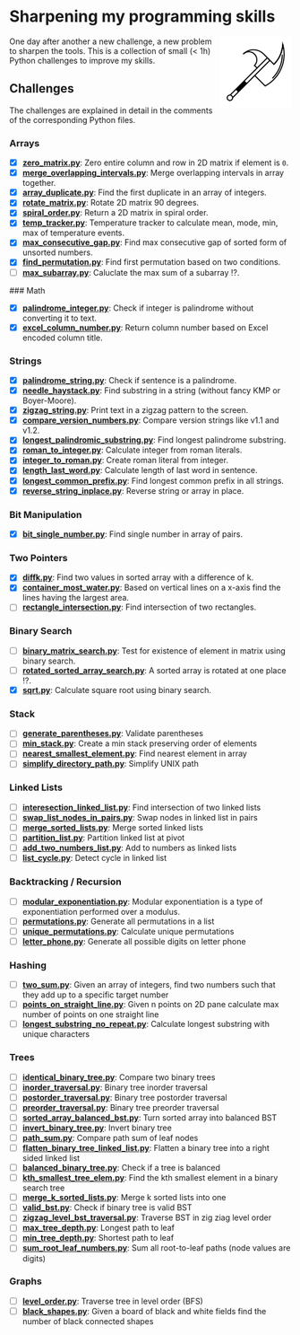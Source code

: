 # Sharpening my programming skills

<img align="right" alt="mbtoolbox" src="keep_tools_sharp.png" />

One day after another a new challenge, a new problem to sharpen
the tools. This is a collection of small (< 1h) Python challenges
to improve my skills.

## Challenges

The challenges are explained in detail
in the comments of the corresponding Python files.

### Arrays

- [x] **[zero_matrix.py](challenges/array/zero_matrix.py)**: Zero entire column and row in 2D matrix if element is `0`.
- [x] **[merge_overlapping_intervals.py](challenges/array/merge_overlapping_intervals.py)**: Merge overlapping intervals in array together.
- [x] **[array_duplicate.py](challenges/array/array_duplicate.py)**: Find the first duplicate in an array of integers.
- [x] **[rotate_matrix.py](challenges/array/rotate_matrix.py)**: Rotate 2D matrix 90 degrees.
- [x] **[spiral_order.py](challenges/array/spiral_order.py)**: Return a 2D matrix in spiral order.
- [x] **[temp_tracker.py](challenges/array/temp_tracker.py)**: Temperature tracker to calculate mean, mode, min, max of temperature events.
- [x] **[max_consecutive_gap.py](challenges/array/max_consecutive_gap.py)**: Find max consecutive gap of sorted form of unsorted numbers.
- [x] **[find_permutation.py](challenges/array/find_permutation.py)**: Find first permutation based on two conditions.
- [ ] **[max_subarray.py](challenges/array/max_subarray.py)**: Caluclate the max sum of a subarray :interrobang:.

### Math

- [x] **[palindrome_integer.py](challenges/palindrome_integer.py)**: Check if integer is palindrome without converting it to text.
- [x] **[excel_column_number.py](challenges/excel_column_number.py)**: Return column number based on Excel encoded column title.

### Strings

- [x] **[palindrome_string.py](challenges/palindrome_string.py)**: Check if sentence is a palindrome.
- [x] **[needle_haystack.py](challenges/needle_haystack.py)**: Find substring in a string (without fancy KMP or Boyer-Moore).
- [x] **[zigzag_string.py](challenges/zigzag_string.py)**: Print text in a zigzag pattern to the screen.
- [x] **[compare_version_numbers.py](challenges/compare_version_numbers.py)**: Compare version strings like v1.1 and v1.2.
- [x] **[longest_palindromic_substring.py](challenges/longest_palindromic_substring.py)**: Find longest palindrome substring.
- [x] **[roman_to_integer.py](challenges/roman_to_integer.py)**: Calculate integer from roman literals.
- [x] **[integer_to_roman.py](challenges/integer_to_roman.py)**: Create roman literal from integer.
- [x] **[length_last_word.py](challenges/length_last_word.py)**: Calculate length of last word in sentence.
- [x] **[longest_common_prefix.py](challenges/longest_common_prefix.py)**: Find longest common prefix in all strings.
- [x] **[reverse_string_inplace.py](challenges/reverse_string_inplace.py)**: Reverse string or array in place.

### Bit Manipulation

- [x] **[bit_single_number.py](challenges/bit_single_number.py)**: Find single number in array of pairs.

### Two Pointers

- [x] **[diffk.py](challenges/diffk.py)**: Find two values in sorted array with a difference of k.
- [x] **[container_most_water.py](challenges/container_most_water.py)**: Based  on vertical lines on a x-axis find the lines having the largest area.
- [ ] **[rectangle_intersection.py](challenges/rectangle_intersection.py)**: Find intersection of two rectangles.

### Binary Search

- [ ] **[binary_matrix_search.py](challenges/binary_matrix_search.py)**: Test for existence of element in matrix using binary search.
- [ ] **[rotated_sorted_array_search.py](challenges/rotated_sorted_array_search.py)**: A sorted array is rotated at one place :interrobang:.
- [x] **[sqrt.py](challenges/sqrt.py)**: Calculate square root using binary search.

### Stack

- [ ] **[generate_parentheses.py](challenges/generate_parentheses.py)**: Validate parentheses
- [ ] **[min_stack.py](challenges/min_stack.py)**: Create a min stack preserving order of elements
- [ ] **[nearest_smallest_element.py](challenges/nearest_smallest_element.py)**: Find nearest element in array
- [ ] **[simplify_directory_path.py](challenges/simplify_directory_path.py)**: Simplify UNIX path

### Linked Lists

- [ ] **[interesection_linked_list.py](challenges/interesection_linked_list.py)**: Find intersection of two linked lists
- [ ] **[swap_list_nodes_in_pairs.py](challenges/swap_list_nodes_in_pairs.py)**: Swap nodes in linked list in pairs
- [ ] **[merge_sorted_lists.py](challenges/merge_sorted_lists.py)**: Merge sorted linked lists
- [ ] **[partition_list.py](challenges/partition_list.py)**: Partition linked list at pivot
- [ ] **[add_two_numbers_list.py](challenges/add_two_numbers_list.py)**: Add to numbers as linked lists
- [ ] **[list_cycle.py](challenges/list_cycle.py)**: Detect cycle in linked list

### Backtracking / Recursion

- [ ] **[modular_exponentiation.py](challenges/backtracking/modular_exponentiation.py)**: Modular exponentiation is a type of exponentiation performed over a modulus.
- [ ] **[permutations.py](challenges/backtracking/permutations.py)**: Generate all permutations in a list
- [ ] **[unique_permutations.py](challenges/backtracking/unique_permutations.py)**: Calculate unique permutations
- [ ] **[letter_phone.py](challenges/backtracking/letter_phone.py)**: Generate all possible digits on letter phone

### Hashing

- [ ] **[two_sum.py](challenges/hashing/two_sum.py)**: Given an array of integers, find two numbers such that they add up to a specific target number
- [ ] **[points_on_straight_line.py](challenges/hashing/points_on_straight_line.py)**: Given n points on 2D pane calculate max number of points on one straight line
- [ ] **[longest_substring_no_repeat.py](challenges/hashing/longest_substring_no_repeat.py)**: Calculate longest substring with unique characters

### Trees

- [ ] **[identical_binary_tree.py](challenges/identical_binary_tree.py)**: Compare two binary trees
- [ ] **[inorder_traversal.py](challenges/inorder_traversal.py)**: Binary tree inorder traversal
- [ ] **[postorder_traversal.py](challenges/postorder_traversal.py)**: Binary tree postorder traversal
- [ ] **[preorder_traversal.py](challenges/preorder_traversal.py)**: Binary tree preorder traversal
- [ ] **[sorted_array_balanced_bst.py](challenges/sorted_array_balanced_bst.py)**: Turn sorted array into balanced BST
- [ ] **[invert_binary_tree.py](challenges/invert_binary_tree.py)**: Invert binary tree
- [ ] **[path_sum.py](challenges/path_sum.py)**: Compare path sum of leaf nodes
- [ ] **[flatten_binary_tree_linked_list.py](challenges/flatten_binary_tree_linked_list.py)**: Flatten a binary tree into a right sided linked list
- [ ] **[balanced_binary_tree.py](challenges/balanced_binary_tree.py)**: Check if a tree is balanced
- [ ] **[kth_smallest_tree_elem.py](challenges/kth_smallest_tree_elem.py)**: Find the kth smallest element in a binary search tree
- [ ] **[merge_k_sorted_lists.py](challenges/merge_k_sorted_lists.py)**: Merge k sorted lists into one
- [ ] **[valid_bst.py](challenges/valid_bst.py)**: Check if binary tree is valid BST
- [ ] **[zigzag_level_bst_traversal.py](challenges/zigzag_level_bst_traversal.py)**: Traverse BST in zig ziag level order
- [ ] **[max_tree_depth.py](challenges/max_tree_depth.py)**: Longest path to leaf
- [ ] **[min_tree_depth.py](challenges/min_tree_depth.py)**: Shortest path to leaf
- [ ] **[sum_root_leaf_numbers.py](challenges/sum_root_leaf_numbers.py)**: Sum all root-to-leaf paths (node values are digits)

### Graphs
- [ ] **[level_order.py](challenges/graphs/level_order.py)**: Traverse tree in level order (BFS)
- [ ] **[black_shapes.py](challenges/graphs/black_shapes.py)**: Given a board of black and white fields find the number of black connected shapes
